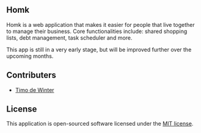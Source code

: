 ## Homk

Homk is a web application that makes it easier for people that live together to manage their business.
Core functionalities include: shared shopping lists, debt management, task scheduler and more.

This app is still in a very early stage, but will be improved further over the upcoming months.

## Contributers
- [Timo de Winter](https://github.com/TimodeWinter-tdw/)

## License

This application is open-sourced software licensed under the [MIT license](https://opensource.org/licenses/MIT).
